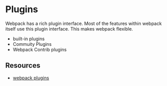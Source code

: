 # Plugins

Webpack has a rich plugin interface. Most of the features within webpack itself use this plugin interface. This makes webpack flexible.

- built-in plugins
- Commuity Plugins
- Webpack Contrib plugins

## Resources

- [webpack plugins](https://webpack.js.org/plugins/)
